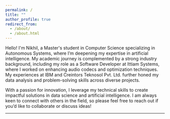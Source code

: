 ```yaml
---
permalink: /
title: ""
author_profile: true
redirect_from: 
  - /about/
  - /about.html
---
```


Hello! I'm Nikhil, a Master's student in Computer Science specializing in Autonomous Systems, where I’m deepening my expertise in artificial intelligence. My academic journey is complemented by a strong industry background, including my role as a Software Developer at Ittiam Systems, where I worked on enhancing audio codecs and optimization techniques. My experiences at IBM and Creintors Teknosol Pvt. Ltd. further honed my data analysis and problem-solving skills across diverse projects.

With a passion for innovation, I leverage my technical skills to create impactful solutions in data science and artificial intelligence. I am always keen to connect with others in the field, so please feel free to reach out if you’d like to collaborate or discuss ideas!

---
